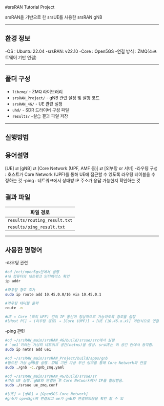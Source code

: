 #srsRAN Tutorial Project

srsRAN을 기반으로 한 srsUE를 사용한 srsRAN gNB

-----

## 환경 정보
-OS : Ubuntu 22.04
-srsRAN: v22.10
-Core : Open5GS
-연결 방식 : ZMQ(소프트웨어 기반 연결)

-----

## 폴더 구성
- `libzmq/` - ZMQ 라이브러리
- `srsRAN_Project/` - gNB 관련 설정 및 실행 코드
- `srsRAN_4G/` - UE 관련 설정
- `uhd/` - SDR 드라이버 구성 파일
- `results/` -실습 결과 파일 저장

-----

## 실행방법

## 용어설명
[UE] ⇄ [gNB] ⇄ [Core Network (UPF, AMF 등)] ⇄ [외부망 or 서버]
-라우팅 구성 : 호스트가 Core Network (UPF)를 통해 UE에 접근할 수 있도록 라우팅 테이블을 수정하는 것
-ping :  네트워크에서 상대방 IP 주소가 응답 가능한지 확인하는 것

## 결과 파일 

| 파일 경로 | 
|-----------|
| `results/routing_result.txt` |
| `results/ping_result.txt` |


-----

## 사용한 명령어
-라우팅 관련
```bash
#cd /ect/open5gs안에서 실행
#내 컴퓨터의 네트워크 인터페이스 확인
ip addr

#라우팅 경로 추가
sudo ip route add 10.45.0.0/16 via 10.45.0.1

#라우팅 테이블 출력
route -n

#UE ↔ Core (특히 UPF) 간의 IP 통신이 정상적으로 가능하도록 경로를 설정
#[Host PC] → (라우팅 경로) → [Core (UPF)] → [UE (10.45.x.x)] 이런식으로 연결

```
-ping 관련
```bash
#cd ~/srsRAN_main/srsRAN_4G/build/srsue/src에서 실행
# `ue1`이라는 가상의 네트워크 공간(netns)을 생성. srsUE는 이 공간 안에서 동작함.
sudo ip netns add ue1

#cd ~/srsRAN_main/srsRAN_Project/build/apps/gnb
#빌드된 가상 gNB를 실행. ZMQ 기반 가상 무선 링크를 통해 Core Network와 연결
sudo ./gnb -c./gnb_zmq.yaml

#cd ~/srsRAN_main/srsRAN_4G/build/srsue/sr
#가상 UE 실행. gNB와 연결된 후 Core Network에서 IP를 할당받음.
sudo ./srsue ue_zmq.conf

#[UE] ⇄ [gNB] ⇄ [Open5GS Core Network]
#gnb가 open5gs에 연결되고 ue가 gnb와 연결되었음을 확인 할 수 있
```


